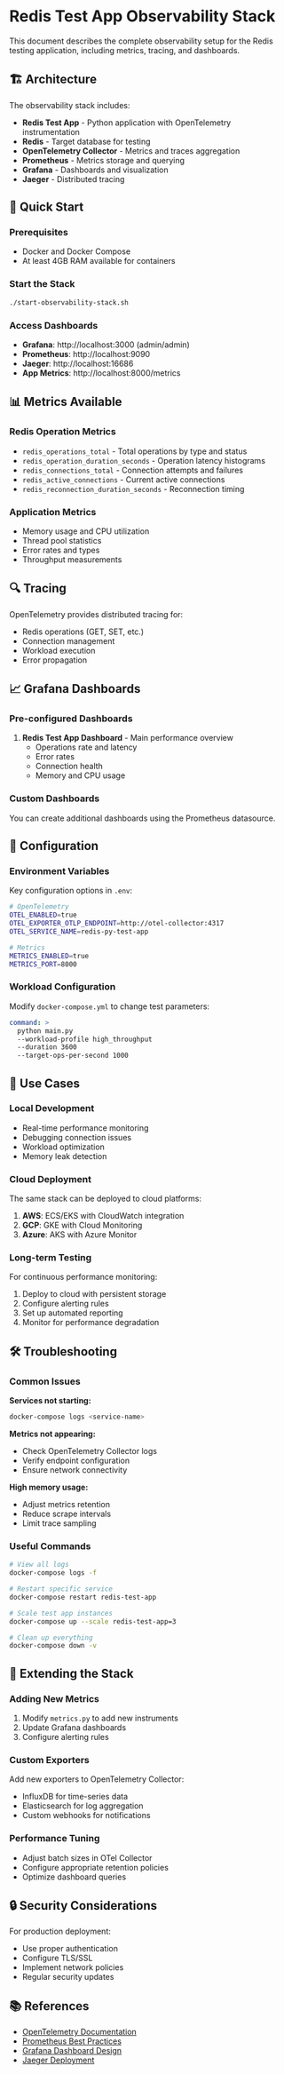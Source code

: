 # Redis Test App Observability Stack

This document describes the complete observability setup for the Redis testing application, including metrics, tracing, and dashboards.

## 🏗️ Architecture

The observability stack includes:

- **Redis Test App** - Python application with OpenTelemetry instrumentation
- **Redis** - Target database for testing
- **OpenTelemetry Collector** - Metrics and traces aggregation
- **Prometheus** - Metrics storage and querying
- **Grafana** - Dashboards and visualization
- **Jaeger** - Distributed tracing

## 🚀 Quick Start

### Prerequisites
- Docker and Docker Compose
- At least 4GB RAM available for containers

### Start the Stack
```bash
./start-observability-stack.sh
```

### Access Dashboards
- **Grafana**: http://localhost:3000 (admin/admin)
- **Prometheus**: http://localhost:9090
- **Jaeger**: http://localhost:16686
- **App Metrics**: http://localhost:8000/metrics

## 📊 Metrics Available

### Redis Operation Metrics
- `redis_operations_total` - Total operations by type and status
- `redis_operation_duration_seconds` - Operation latency histograms
- `redis_connections_total` - Connection attempts and failures
- `redis_active_connections` - Current active connections
- `redis_reconnection_duration_seconds` - Reconnection timing

### Application Metrics
- Memory usage and CPU utilization
- Thread pool statistics
- Error rates and types
- Throughput measurements

## 🔍 Tracing

OpenTelemetry provides distributed tracing for:
- Redis operations (GET, SET, etc.)
- Connection management
- Workload execution
- Error propagation

## 📈 Grafana Dashboards

### Pre-configured Dashboards
1. **Redis Test App Dashboard** - Main performance overview
   - Operations rate and latency
   - Error rates
   - Connection health
   - Memory and CPU usage

### Custom Dashboards
You can create additional dashboards using the Prometheus datasource.

## 🔧 Configuration

### Environment Variables
Key configuration options in `.env`:

```bash
# OpenTelemetry
OTEL_ENABLED=true
OTEL_EXPORTER_OTLP_ENDPOINT=http://otel-collector:4317
OTEL_SERVICE_NAME=redis-py-test-app

# Metrics
METRICS_ENABLED=true
METRICS_PORT=8000
```

### Workload Configuration
Modify `docker-compose.yml` to change test parameters:

```yaml
command: >
  python main.py
  --workload-profile high_throughput
  --duration 3600
  --target-ops-per-second 1000
```

## 🎯 Use Cases

### Local Development
- Real-time performance monitoring
- Debugging connection issues
- Workload optimization
- Memory leak detection

### Cloud Deployment
The same stack can be deployed to cloud platforms:

1. **AWS**: ECS/EKS with CloudWatch integration
2. **GCP**: GKE with Cloud Monitoring
3. **Azure**: AKS with Azure Monitor

### Long-term Testing
For continuous performance monitoring:

1. Deploy to cloud with persistent storage
2. Configure alerting rules
3. Set up automated reporting
4. Monitor for performance degradation

## 🛠️ Troubleshooting

### Common Issues

**Services not starting:**
```bash
docker-compose logs <service-name>
```

**Metrics not appearing:**
- Check OpenTelemetry Collector logs
- Verify endpoint configuration
- Ensure network connectivity

**High memory usage:**
- Adjust metrics retention
- Reduce scrape intervals
- Limit trace sampling

### Useful Commands

```bash
# View all logs
docker-compose logs -f

# Restart specific service
docker-compose restart redis-test-app

# Scale test app instances
docker-compose up --scale redis-test-app=3

# Clean up everything
docker-compose down -v
```

## 📝 Extending the Stack

### Adding New Metrics
1. Modify `metrics.py` to add new instruments
2. Update Grafana dashboards
3. Configure alerting rules

### Custom Exporters
Add new exporters to OpenTelemetry Collector:
- InfluxDB for time-series data
- Elasticsearch for log aggregation
- Custom webhooks for notifications

### Performance Tuning
- Adjust batch sizes in OTel Collector
- Configure appropriate retention policies
- Optimize dashboard queries

## 🔒 Security Considerations

For production deployment:
- Use proper authentication
- Configure TLS/SSL
- Implement network policies
- Regular security updates

## 📚 References

- [OpenTelemetry Documentation](https://opentelemetry.io/docs/)
- [Prometheus Best Practices](https://prometheus.io/docs/practices/)
- [Grafana Dashboard Design](https://grafana.com/docs/grafana/latest/dashboards/)
- [Jaeger Deployment](https://www.jaegertracing.io/docs/deployment/)
